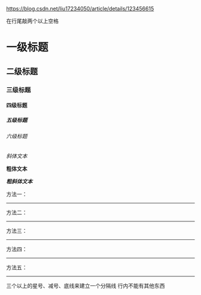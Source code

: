 https://blog.csdn.net/liu17234050/article/details/123456615

在行尾敲两个以上空格

# 一级标题
## 二级标题
### 三级标题
#### 四级标题
##### 五级标题
###### 六级标题

*斜体文本*

**粗体文本**

***粗斜体文本***

方法一：
***
 
方法二：
* * *
 
方法三：
*****
 
方法四：
- - -
 
方法五：

---------

三个以上的星号、减号、底线来建立一个分隔线
行内不能有其他东西
